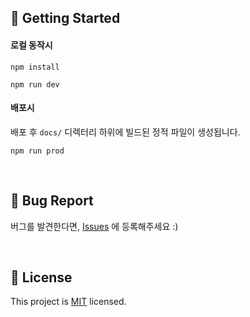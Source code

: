 ## 🚀 Getting Started

#### 로컬 동작시

```
npm install
```

```
npm run dev
```

#### 배포시
배포 후 `docs/` 디렉터리 하위에 빌드된 정적 파일이 생성됩니다.

```
npm run prod
```

<br>

## 🐞 Bug Report

버그를 발견한다면, [Issues](https://github.com/woowacourse/react-subway) 에 등록해주세요 :)

<br>

## 📝 License

This project is [MIT](https://github.com/woowacourse/react-subway/blob/main/LICENSE) licensed.
